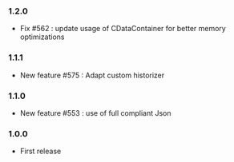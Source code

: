 ### 1.2.0
* Fix #562  : update usage of CDataContainer for better memory optimizations

### 1.1.1
* New feature #575 : Adapt custom historizer

### 1.1.0
* New feature #553 : use of full compliant Json

### 1.0.0
* First release
